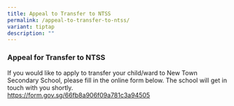 ```yaml
---
title: Appeal to Transfer to NTSS
permalink: /appeal-to-transfer-to-ntss/
variant: tiptap
description: ""
---
```

<h3><strong>Appeal for Transfer to NTSS</strong></h3>
<p>If you would like to apply to transfer your child/ward to New Town Secondary
School, please fill in the online form below. The school will get in touch
with you shortly.
<br><a href="https://form.gov.sg/66fb8a906f09a781c3a94505" rel="noopener noreferrer nofollow" target="_blank">https://form.gov.sg/66fb8a906f09a781c3a94505</a>
</p>
